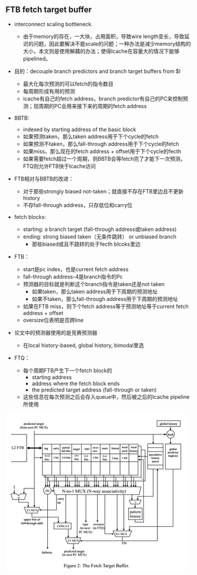 ## FTB fetch target buffer

* interconnect scaling bottleneck.
    - 由于memory的存在，一大块，占用面积，导致wire length变长，导致延迟的问题，因此要解决不能scale的问题；一种办法是减少memory结构的大小，本文则是使用解藕的办法；使得Icache在容量大的情况下能够pipelined。

* 目的：decouple branch predictors and branch target buffers from $I
    - 最大化每次预测的可以fetch的指令数目
    - 每周期形成有用的预测
    - icache有自己的fetch address，branch predictor有自己的PC来控制预测；现周期的PC会用来接下来的周期的fetch address

* BBTB:
    - indexed by starting address of the basic block
    - 如果预测taken，那么taken address用于下个cycle的fetch
    - 如果预测不taken，那么fall-through address用于下个cycle的fetch
    - 如果miss，那么现在的fetch address + offset用于下个cycle的fecth
    - 如果需要fetch超过一个周期，则BBTB会等fetch完了才能下一次预测，FTQ则允许FTB快于Icache访问


* FTB相对与BBTB的改进：
    - 对于那些strongly biased not-taken；就直接不存在FTB里边且不更新history
    - 不存fall-through address，只存低位和carry位

* fetch blocks:
    - starting: a branch target (fall-through address或taken address)
    - ending: strong biased taken（无条件跳转） or unbiased branch
        + 那些biased或且不跳转的处于fecth blcoks里边
* FTB：
    - start是pc index，也是current fetch address
    - fall-through address-4是branch指令的Pc
    - 预测器的目标就是判断这个branch指令是taken还是not taken
        + 如果taken，那么taken address用于下周期的预测地址
        + 如果不taken，那么fall-through address用于下周期的预测地址
    - 如果在FTB miss，则下个fetch address等于预测地址等于current fetch address + offset
    - oversize位表明是否跨line

* 论文中的预测器使用的是竞赛预测器
    - 在local history-based, global history, bimodal里选

* FTQ：
    - 每个周期FTB产生下一个fetch block的
        + starting address
        + address where the fetch block ends
        + the predicted target address (fall-through or taken)
    - 这些信息在每次预测之后会存入queue中，然后被之后的Icache pipeline所使用

![](../assets/FTB.png)
